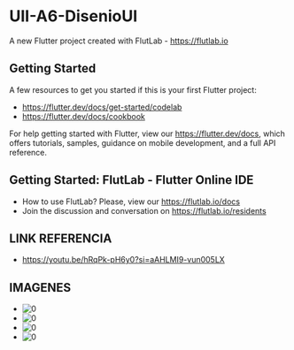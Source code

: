 # UII-A6-DisenioUI

A new Flutter project created with FlutLab - https://flutlab.io

## Getting Started

A few resources to get you started if this is your first Flutter project:

- https://flutter.dev/docs/get-started/codelab
- https://flutter.dev/docs/cookbook

For help getting started with Flutter, view our
https://flutter.dev/docs, which offers tutorials,
samples, guidance on mobile development, and a full API reference.

## Getting Started: FlutLab - Flutter Online IDE

- How to use FlutLab? Please, view our https://flutlab.io/docs
- Join the discussion and conversation on https://flutlab.io/residents

## LINK REFERENCIA
- https://youtu.be/hRqPk-pH6y0?si=aAHLMI9-vun005LX

## IMAGENES
- ![0](https://github.com/BeltranJ128/UII-A6-DisenioUI/assets/143763139/b05fa80b-d240-4096-aaed-d703d75d9ede)
- ![0](https://github.com/BeltranJ128/UII-A6-DisenioUI/assets/143763139/705236d1-df1f-4ba3-b227-096abd5c7da2)
- ![0](https://github.com/BeltranJ128/UII-A6-DisenioUI/assets/143763139/c7d8849f-30ed-478b-b92c-dc63c1849ba6)
- ![0](https://github.com/BeltranJ128/UII-A6-DisenioUI/assets/143763139/c33ef498-f40d-4c0a-b9b1-c26669cbf203)
